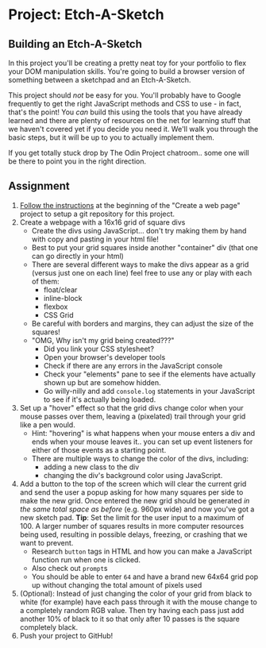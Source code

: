 # Project: Etch-A-Sketch

## Building an Etch-A-Sketch

In this project you'll be creating a pretty neat toy for your portfolio to flex your DOM manipulation skills. You're going to build a browser version of something between a sketchpad and an Etch-A-Sketch.

This project should _not_ be easy for you. You'll probably have to Google frequently to get the right JavaScript methods and CSS to use - in fact, that's the point! You _can_ build this using the tools that you have already learned and there are plenty of resources on the net for learning stuff that we haven't covered yet if you decide you need it. We'll walk you through the basic steps, but it will be up to you to actually implement them.

If you get totally stuck drop by The Odin Project chatroom.. some one will be there to point you in the right direction.

## Assignment

1. [Follow the instructions](https://www.learnhowtocodebook.com/foundations/frontend/project-create-a-web-page) at the beginning of the "Create a web page" project to setup a git repository for this project.
2. Create a webpage with a 16x16 grid of square divs
   * Create the divs using JavaScript... don't try making them by hand with copy and pasting in your html file!
   * Best to put your grid squares inside another "container" div \(that one can go directly in your html\)
   * There are several different ways to make the divs appear as a grid \(versus just one on each line\) feel free to use any or play with each of them:
     * float/clear
     * inline-block
     * flexbox
     * CSS Grid
   * Be careful with borders and margins, they can adjust the size of the squares!
   * "OMG, Why isn't my grid being created???"
     * Did you link your CSS stylesheet?
     * Open your browser's developer tools
     * Check if there are any errors in the JavaScript console
     * Check your "elements" pane to see if the elements have actually shown up but are somehow hidden.
     * Go willy-nilly and add  `console.log` statements in your JavaScript to see if it's actually being loaded.
3. Set up a "hover" effect so that the grid divs change color when your mouse passes over them, leaving a \(pixelated\) trail through your grid like a pen would.
   * Hint: "hovering" is what happens when your mouse enters a div and ends when your mouse leaves it.. you can set up event listeners for either of those events as a starting point.
   * There are multiple ways to change the color of the divs, including:
     * adding a new class to the div
     * changing the div's background color using JavaScript.
4. Add a button to the top of the screen which will clear the current grid and send the user a popup asking for how many squares per side to make the new grid.  Once entered the new grid should be generated _in the same total space as before_ \(e.g. 960px wide\) and now you've got a new sketch pad. **Tip**: Set the limit for the user input to a maximum of 100. A larger number of squares results in more computer resources being used, resulting in possible delays, freezing, or crashing that we want to prevent.
   * Research `button` tags in HTML and how you can make a JavaScript function run when one is clicked.
   * Also check out `prompt`s
   * You should be able to enter `64` and have a brand new 64x64 grid pop up without changing the total amount of pixels used
5. \(Optional\): Instead of just changing the color of your grid from black to white \(for example\) have each pass through it with the mouse change to a completely random RGB value.   Then try having each pass just add another 10% of black to it so that only after 10 passes is the square completely black.
6. Push your project to GitHub!


